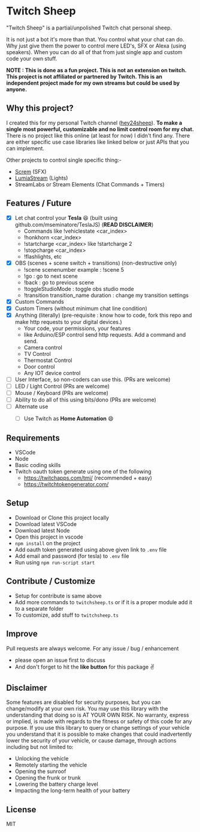 # Twitch Sheep

"Twitch Sheep" is a partial/unpolished Twitch chat personal sheep. 

It is not just a bot it's more than that. You control what your chat can do. Why just give them the power to control mere LED's, SFX or Alexa (using speakers). When you can do all of that from just single app and custom code your own stuff. 

**NOTE : This is done as a fun project. This is not an extension on twitch. This project is not affiliated or partnered by Twitch. This is an independent project made for my own streams but could be used by anyone.**

## Why this project?
I created this for my personal Twitch channel ([hey24sheep](https://twitch.tv/hey24sheep)). **To make a single most powerful, customizable and no limit control room for my chat.** There is no project like this online (at least for now) I didn't find any. There are either specific use case libraries like linked below or just APIs that you can implement.

Other projects to control single specific thing:-
- [Screm](https://github.com/bfroggio/screm) (SFX)
- [LumiaStream](https://lumiastream.com/lumiatwitch) (Lights)
- StreamLabs or Stream Elements (Chat Commands + Timers)

## Features / Future

- [x] Let chat control your **Tesla** 😆 (built using github.com/mseminatore/TeslaJS) (**READ DISCLAIMER**) 
  - Commands like !vehiclestate <car_index>
  - !honkhorn <car_index>
  - !startcharge <car_index> like !startcharge 2
  - !stopcharge <car_index>
  - !flashlights, etc
- [x] OBS (scenes + scene switch + transitions) (non-destructive only)
  - !scene scenenumber example : !scene 5
  - !go : go to next scene
  - !back : go to previous scene
  - !toggleStudioMode : toggle obs studio mode
  - !transition transition_name duration : change my transition settings
- [x] Custom Commands
- [x] Custom Timers (without minimum chat line condition)
- [x] Anything (literally) (pre-requisite : know how to code, fork this repo and make http requests to your digital devices.)
  - Your code, your permissions, your features
  - like Arduino/ESP control send http requests. Add a command and send. 
  - Camera control
  - TV Control
  - Thermostat Control
  - Door control
  - Any IOT device control
- [ ] User Interface, so non-coders can use this. (PRs are welcome)
- [ ] LED / Light Control (PRs are welcome)
- [ ] Mouse / Keyboard (PRs are welcome)
- [ ] Ability to do all of this using bits/dono (PRs are welcome)
- [ ] Alternate use
  - [ ] Use Twitch as **Home Automation** 😄


## Requirements

- VSCode
- Node
- Basic coding skills
- Twitch oauth token generate using one of the following
  - https://twitchapps.com/tmi/ (recommended + easy) 
  - https://twitchtokengenerator.com/

## Setup
- Download or Clone this project locally
- Download latest VSCode
- Download latest Node
- Open this project in vscode
- `npm install` on the project
- Add oauth token generated using above given link to `.env` file
- Add email and password (for tesla) to `.env` file
- Run using `npm run-script start`

## Contribute / Customize
- Setup for contribute is same above
- Add more commands to `twitchsheep.ts` or if it is a proper module add it to a separate folder
- To customize, add stuff to `twitchsheep.ts`

## Improve
Pull requests are always welcome. For any issue / bug / enhancement
- please open an issue first to discuss
- And don't forget to hit the **like button** for this package ✌️

## Disclaimer
Some features are disabled for security purposes, but you can change/modify at your own risk. You may use this library with the understanding that doing so is AT YOUR OWN RISK. No warranty, express or implied, is made with regards to the fitness or safety of this code for any purpose. If you use this library to query or change settings of your vehicle you understand that it is possible to make changes that could inadvertently lower the security of your vehicle, or cause damage, through actions including but not limited to:

- Unlocking the vehicle
- Remotely starting the vehicle
- Opening the sunroof
- Opening the frunk or trunk
- Lowering the battery charge level
- Impacting the long-term health of your battery
  
## License
MIT
